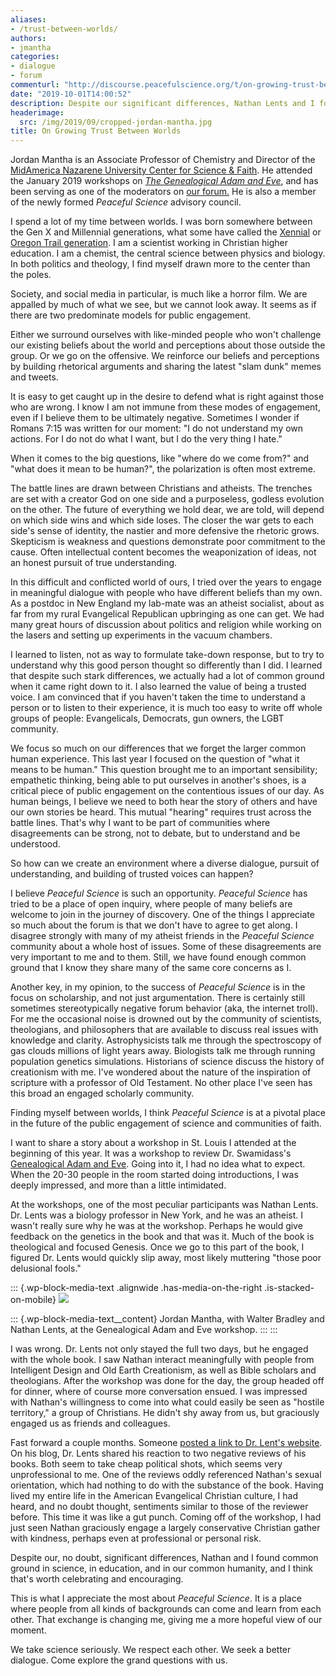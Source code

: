 ```yaml
---
aliases:
- /trust-between-worlds/
authors:
- jmantha
categories:
- dialogue
- forum
commenturl: "http://discourse.peacefulscience.org/t/on-growing-trust-between-worlds/7976"
date: "2019-10-01T14:00:52"
description: Despite our significant differences, Nathan Lents and I found common ground in science, in education, and in our common humanity. That's worth celebrating.
headerimage:
  src: /img/2019/09/cropped-jordan-mantha.jpg
title: On Growing Trust Between Worlds
---
```


Jordan Mantha is an Associate Professor of Chemistry and Director of the [MidAmerica Nazarene University Center for Science & Faith](https://www.mnu.edu/academics/center-for-science-and-faith). He attended the January 2019 workshops on *[The Genealogical Adam and Eve](http://peacefulscience.org/genealogical-adam-eve)*, and has been serving as one of the moderators on [our forum.](https://peacefulscience.org/front-porch/) He is also a member of the newly formed *Peaceful Science* advisory council.

I spend a lot of my time between worlds. I was born somewhere between the Gen X and Millennial generations, what some have called the [Xennial](https://en.wikipedia.org/wiki/Xennials) or [Oregon Trail generation](https://socialmediaweek.org/blog/2015/04/oregon-trail-generation/). I am a scientist working in Christian higher education. I am a chemist, the central science between physics and biology. In both politics and theology, I find myself drawn more to the center than the poles.

Society, and social media in particular, is much like a horror film. We are appalled by much of what we see, but we cannot look away. It seems as if there are two predominate models for public engagement.

Either we surround ourselves with like-minded people who won't challenge our existing beliefs about the world and perceptions about those outside the group. Or we go on the offensive. We reinforce our beliefs and perceptions by building rhetorical arguments and sharing the latest "slam dunk" memes and tweets.

It is easy to get caught up in the desire to defend what is right against those who are wrong. I know I am not immune from these modes of engagement, even if I believe them to be ultimately negative. Sometimes I wonder if Romans 7:15 was written for our moment: "I do not understand my own actions. For I do not do what I want, but I do the very thing I hate."

When it comes to the big questions, like "where do we come from?" and "what does it mean to be human?", the polarization is often most extreme.

The battle lines are drawn between Christians and atheists. The trenches are set with a creator God on one side and a purposeless, godless evolution on the other. The future of everything we hold dear, we are told, will depend on which side wins and which side loses. The closer the war gets to each side's sense of identity, the nastier and more defensive the rhetoric grows. Skepticism is weakness and questions demonstrate poor commitment to the cause. Often intellectual content becomes the weaponization of ideas, not an honest pursuit of true understanding.

In this difficult and conflicted world of ours, I tried over the years to engage in meaningful dialogue with people who have different beliefs than my own. As a postdoc in New England my lab-mate was an atheist socialist, about as far from my rural Evangelical Republican upbringing as one can get. We had many great hours of discussion about politics and religion while working on the lasers and setting up experiments in the vacuum chambers.

I learned to listen, not as way to formulate take-down response, but to try to understand why this good person thought so differently than I did. I learned that despite such stark differences, we actually had a lot of common ground when it came right down to it. I also learned the value of being a trusted voice. I am convinced that if you haven't taken the time to understand a person or to listen to their experience, it is much too easy to write off whole groups of people: Evangelicals, Democrats, gun owners, the LGBT community.

We focus so much on our differences that we forget the larger common human experience. This last year I focused on the question of "what it means to be human." This question brought me to an important sensibility; empathetic thinking, being able to put ourselves in another's shoes, is a critical piece of public engagement on the contentious issues of our day. As human beings, I believe we need to both hear the story of others and have our own stories be heard. This mutual "hearing" requires trust across the battle lines. That's why I want to be part of communities where disagreements can be strong, not to debate, but to understand and be understood.

So how can we create an environment where a diverse dialogue, pursuit of understanding, and building of trusted voices can happen?

I believe *Peaceful Science* is such an opportunity. *Peaceful Science* has tried to be a place of open inquiry, where people of many beliefs are welcome to join in the journey of discovery. One of the things I appreciate so much about the forum is that we don't have to agree to get along. I disagree strongly with many of my atheist friends in the *Peaceful Science* community about a whole host of issues. Some of these disagreements are very important to me and to them. Still, we have found enough common ground that I know they share many of the same core concerns as I.

Another key, in my opinion, to the success of *Peaceful Science* is in the focus on scholarship, and not just argumentation. There is certainly still sometimes stereotypically negative forum behavior (aka, the internet troll). For me the occasional noise is drowned out by the community of scientists, theologians, and philosophers that are available to discuss real issues with knowledge and clarity. Astrophysicists talk me through the spectroscopy of gas clouds millions of light years away. Biologists talk me through running population genetics simulations. Historians of science discuss the history of creationism with me. I've wondered about the nature of the inspiration of scripture with a professor of Old Testament. No other place I've seen has this broad an engaged scholarly community.

Finding myself between worlds, I think *Peaceful Science* is at a pivotal place in the future of the public engagement of science and communities of faith.

I want to share a story about a workshop in St. Louis I attended at the beginning of this year. It was a workshop to review Dr. Swamidass's [Genealogical Adam and Eve](https://ivpress.com/the-genealogical-adam-and-eve). Going into it, I had no idea what to expect. When the 20-30 people in the room started doing introductions, I was deeply impressed, and more than a little intimidated.

At the workshops, one of the most peculiar participants was Nathan Lents. Dr. Lents was a biology professor in New York, and he was an atheist. I wasn't really sure why he was at the workshop. Perhaps he would give feedback on the genetics in the book and that was it. Much of the book is theological and focused Genesis. Once we go to this part of the book, I figured Dr. Lents would quickly slip away, most likely muttering "those poor delusional fools."

::: {.wp-block-media-text .alignwide .has-media-on-the-right .is-stacked-on-mobile}
![](/img/2019/09/mantha-lents-bradley-crop.jpg)

::: {.wp-block-media-text__content}
Jordan Mantha, with Walter Bradley and Nathan Lents, at the Genealogical Adam and Eve workshop.
:::
:::

I was wrong. Dr. Lents not only stayed the full two days, but he engaged with the whole book. I saw Nathan interact meaningfully with people from Intelligent Design and Old Earth Creationism, as well as Bible scholars and theologians. After the workshop was done for the day, the group headed off for dinner, where of course more conversation ensued. I was impressed with Nathan's willingness to come into what could easily be seen as "hostile territory," a group of Christians. He didn't shy away from us, but graciously engaged us as friends and colleagues.

Fast forward a couple months. Someone [posted a link to Dr. Lent's website](https://discourse.peacefulscience.org/t/a-curious-thing-about-the-only-two-negative-book-reviews-i-ve-received/5750). On his blog, Dr. Lents shared his reaction to two negative reviews of his books. Both seem to take cheap political shots, which seems very unprofessional to me. One of the reviews oddly referenced Nathan's sexual orientation, which had nothing to do with the substance of the book. Having lived my entire life in the American Evangelical Christian culture, I had heard, and no doubt thought, sentiments similar to those of the reviewer before. This time it was like a gut punch. Coming off of the workshop, I had just seen Nathan graciously engage a largely conservative Christian gather with kindness, perhaps even at professional or personal risk.

Despite our, no doubt, significant differences, Nathan and I found common ground in science, in education, and in our common humanity, and I think that's worth celebrating and encouraging.

This is what I appreciate the most about *Peaceful Science*. It is a place where people from all kinds of backgrounds can come and learn from each other. That exchange is changing me, giving me a more hopeful view of our moment.

We take science seriously. We respect each other. We seek a better dialogue. Come explore the grand questions with us.
